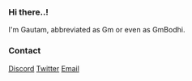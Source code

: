 
### Hi there..!

I'm Gautam, abbreviated as Gm or even as GmBodhi.

### Contact

[Discord](https://discord.com/users/830394727684898856) [Twitter](https://twitter.com/GmBodhi) [Email](mailto:bodhigm3@gmail.com)
